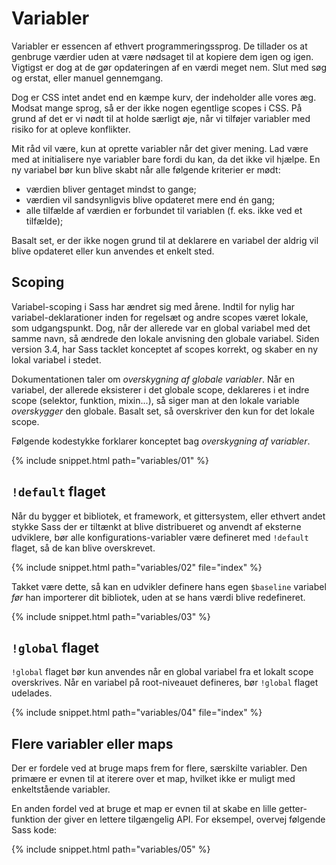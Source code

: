 
# Variabler

Variabler er essencen af ethvert programmeringssprog. De tillader os at genbruge værdier uden at være nødsaget til at kopiere dem igen og igen. Vigtigst er dog at de gør opdateringen af en værdi meget nem. Slut med søg og erstat, eller manuel gennemgang.

Dog er CSS intet andet end en kæmpe kurv, der indeholder alle vores æg. Modsat mange sprog, så er der ikke nogen egentlige scopes i CSS. På grund af det er vi nødt til at holde særligt øje, når vi tilføjer variabler med risiko for at opleve konflikter.

Mit råd vil være, kun at oprette variabler når det giver mening. Lad være med at initialisere nye variabler bare fordi du kan, da det ikke vil hjælpe. En ny variabel bør kun blive skabt når alle følgende kriterier er mødt:

* værdien bliver gentaget mindst to gange;
* værdien vil sandsynligvis blive opdateret mere end én gang;
* alle tilfælde af værdien er forbundet til variablen (f. eks. ikke ved et tilfælde);

Basalt set, er der ikke nogen grund til at deklarere en variabel der aldrig vil blive opdateret eller kun anvendes et enkelt sted.

## Scoping

Variabel-scoping i Sass har ændret sig med årene. Indtil for nylig har variabel-deklarationer inden for regelsæt og andre scopes været lokale, som udgangspunkt. Dog, når der allerede var en global variabel med det samme navn, så ændrede den lokale anvisning den globale variabel. Siden version 3.4, har Sass tacklet konceptet af scopes korrekt, og skaber en ny lokal variabel i stedet.

Dokumentationen taler om *overskygning af globale variabler*. Når en variabel, der allerede eksisterer i det globale scope, deklareres i et indre scope (selektor, funktion, mixin...), så siger man at den lokale variable *overskygger* den globale. Basalt set, så overskriver den kun for det lokale scope.

Følgende kodestykke forklarer konceptet bag *overskygning af variabler*.

{% include snippet.html path="variables/01" %}

## `!default` flaget

Når du bygger et bibliotek, et framework, et gittersystem, eller ethvert andet stykke Sass der er tiltænkt at blive distribueret og anvendt af eksterne udviklere, bør alle konfigurations-variabler være defineret med `!default` flaget, så de kan blive overskrevet.

{% include snippet.html path="variables/02" file="index" %}

Takket være dette, så kan en udvikler definere hans egen `$baseline` variabel *før* han importerer dit bibliotek, uden at se hans værdi blive redefineret.

{% include snippet.html path="variables/03" %}

## `!global` flaget

`!global` flaget bør kun anvendes når en global variabel fra et lokalt scope overskrives. Når en variabel på root-niveauet defineres, bør `!global` flaget udelades.

{% include snippet.html path="variables/04" file="index" %}

## Flere variabler eller maps

Der er fordele ved at bruge maps frem for flere, særskilte variabler. Den primære er evnen til at iterere over et map, hvilket ikke er muligt med enkeltstående variabler.

En anden fordel ved at bruge et map er evnen til at skabe en lille getter-funktion der giver en lettere tilgængelig API. For eksempel, overvej følgende Sass kode:

{% include snippet.html path="variables/05" %}
